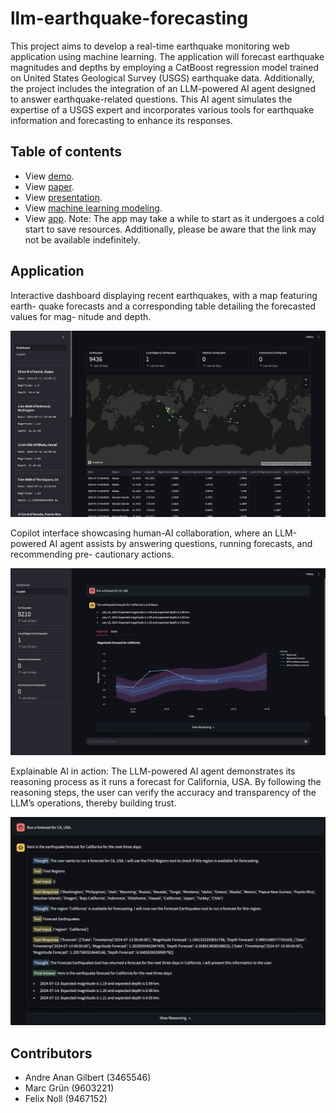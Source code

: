 # llm-earthquake-forecasting

This project aims to develop a real-time earthquake monitoring web application using machine learning. The application will forecast earthquake magnitudes and depths by employing a CatBoost regression model trained on United States Geological Survey (USGS) earthquake data. Additionally, the project includes the integration of an LLM-powered AI agent designed to answer earthquake-related questions. This AI agent simulates the expertise of a USGS expert and incorporates various tools for earthquake information and forecasting to enhance its responses.

## Table of contents

- View [demo](https://drive.google.com/file/d/1mqNkPvWoyoslfvm98TLZzGBrlRcziHR6/view?usp=sharing).
- View [paper](/docs/paper/master.pdf).
- View [presentation](/docs/presentation.pdf).
- View [machine learning modeling](/ml/model.ipynb).
- View [app](https://llm-earthquake-forecasting.onrender.com). Note: The app may take a while to start as it undergoes a cold start to save resources. Additionally, please be aware that the link may not be available indefinitely.

## Application

Interactive dashboard displaying recent earthquakes, with a map featuring earth-
quake forecasts and a corresponding table detailing the forecasted values for mag-
nitude and depth.

![dashboard](/docs/paper/img/dashboard.png)

Copilot interface showcasing human-AI collaboration, where an LLM-powered AI
agent assists by answering questions, running forecasts, and recommending pre-
cautionary actions.

![copilot](/docs/paper/img/copilot-forecast-example.png)

Explainable AI in action: The LLM-powered AI agent demonstrates its reasoning
process as it runs a forecast for California, USA. By following the reasoning steps,
the user can verify the accuracy and transparency of the LLM’s operations, thereby
building trust.

![copilot-reasoning](/docs/paper/img/explainable-ai-agent.png)

## Contributors

- Andre Anan Gilbert (3465546)
- Marc Grün (9603221)
- Felix Noll (9467152)
